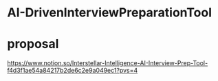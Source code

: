 # AI-DrivenInterviewPreparationTool

# proposal
https://www.notion.so/Interstellar-Intelligence-AI-Interview-Prep-Tool-f4d3f1ae54a84217b2de6c2e9a049ec1?pvs=4
